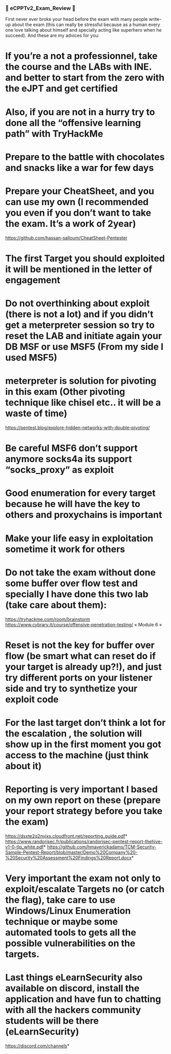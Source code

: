 ### 💯 eCPPTv2_Exam_Review 💯

First never ever broke your head before the exam with many people write-up about the exam (this can really be stressful because as a human every one love talking about himself and specially acting like superhero when he succeed). And these are my advices for you:


# If you’re a not a professionnel, take the course and the LABs with INE. and better to start from the zero with the eJPT and get certified
 
# Also, if you are not in a hurry try to done all the “offensive learning path” with TryHackMe

# Prepare to the battle with chocolates and snacks like a war for few days

# Prepare your CheatSheet, and you can use my own (I recommended you even if you don’t want to take the exam. It’s a work of 2year)
  https://github.com/hassan-salloum/CheatSheet-Pentester
    
# The first Target you should exploited it will be mentioned in the letter of engagement

# Do not overthinking about exploit (there is not a lot) and if you didn’t get a meterpreter session so try to reset the LAB and initiate again your DB MSF or use MSF5 (From my side I used MSF5)

# meterpreter is solution for pivoting in this exam (Other pivoting technique like chisel etc.. it will be a waste of time)
  https://pentest.blog/explore-hidden-networks-with-double-pivoting/

# Be careful MSF6 don’t support anymore socks4a its support “socks_proxy” as exploit

# Good enumeration for every target because he will have the key  to others and proxychains is important

# Make your life easy in exploitation sometime it work for others

# Do not take the exam without  done some buffer over flow test and specially I have done this two lab (take care about them):
  https://tryhackme.com/room/brainstorm
  https://www.cybrary.it/course/offensive-penetration-testing/  « Module 6 »

# Reset is not the key for buffer over flow (be smart what can reset do if your target is already up?!), and just try different ports on your listener side and try to synthetize your exploit code

# For the last target don’t think a lot for the escalation , the solution will show up in the first moment you got access to the machine (just think about it)

# Reporting is very important  I based on my own report on these (prepare your report strategy before you take the exam)
  https://dsxte2q2nyjxs.cloudfront.net/reporting_guide.pdf*
  https://www.randorisec.fr/publications/randorisec-pentest-report-thehive-v1-0-tlp_white.pdf*
  https://github.com/hmaverickadams/TCM-Security-Sample-Pentest-Report/blob/master/Demo%20Company%20-%20Security%20Assessment%20Findings%20Report.docx*  

#  Very important the exam not only to exploit/escalate Targets no (or catch the flag), take care to use Windows/Linux Enumeration technique or maybe some automated tools to gets all the possible vulnerabilities on the targets.

#  Last things eLearnSecurity also available on discord, install the application and have fun to chatting with all the hackers community students will be there (eLearnSecurity) 
   https://discord.com/channels*
 ```
